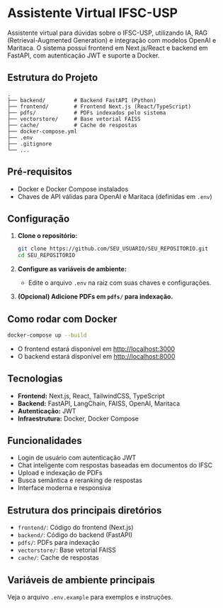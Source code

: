 # Assistente Virtual IFSC-USP

Assistente virtual para dúvidas sobre o IFSC-USP, utilizando IA, RAG (Retrieval-Augmented Generation) e integração com modelos OpenAI e Maritaca. O sistema possui frontend em Next.js/React e backend em FastAPI, com autenticação JWT e suporte a Docker.

## Estrutura do Projeto

```
.
├── backend/         # Backend FastAPI (Python)
├── frontend/        # Frontend Next.js (React/TypeScript)
├── pdfs/            # PDFs indexados pelo sistema
├── vectorstore/     # Base vetorial FAISS
├── cache/           # Cache de respostas
├── docker-compose.yml
├── .env
├── .gitignore
└── ...
```

## Pré-requisitos

- Docker e Docker Compose instalados
- Chaves de API válidas para OpenAI e Maritaca (definidas em `.env`)

## Configuração

1. **Clone o repositório:**
   ```sh
   git clone https://github.com/SEU_USUARIO/SEU_REPOSITORIO.git
   cd SEU_REPOSITORIO
   ```

2. **Configure as variáveis de ambiente:**
   - Edite o arquivo `.env` na raiz com suas chaves e configurações.

3. **(Opcional) Adicione PDFs em `pdfs/` para indexação.**

## Como rodar com Docker

```sh
docker-compose up --build
```

- O frontend estará disponível em [http://localhost:3000](http://localhost:3000)
- O backend estará disponível em [http://localhost:8000](http://localhost:8000)

## Tecnologias

- **Frontend:** Next.js, React, TailwindCSS, TypeScript
- **Backend:** FastAPI, LangChain, FAISS, OpenAI, Maritaca
- **Autenticação:** JWT
- **Infraestrutura:** Docker, Docker Compose

## Funcionalidades

- Login de usuário com autenticação JWT
- Chat inteligente com respostas baseadas em documentos do IFSC
- Upload e indexação de PDFs
- Busca semântica e reranking de respostas
- Interface moderna e responsiva

## Estrutura dos principais diretórios

- `frontend/`: Código do frontend (Next.js)
- `backend/`: Código do backend (FastAPI)
- `pdfs/`: PDFs para indexação
- `vectorstore/`: Base vetorial FAISS
- `cache/`: Cache de respostas

## Variáveis de ambiente principais

Veja o arquivo `.env.example` para exemplos e instruções.
